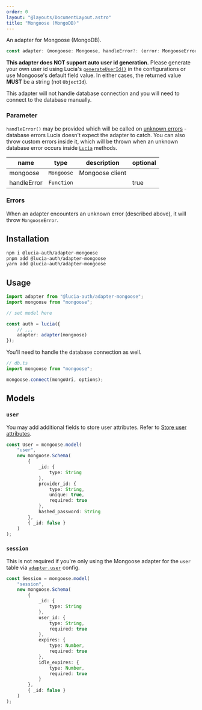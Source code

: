 ```yaml
---
order: 0
layout: "@layouts/DocumentLayout.astro"
title: "Mongoose (MongoDB)"
---
```


An adapter for Mongoose (MongoDB).

```ts
const adapter: (mongoose: Mongoose, handleError?: (error: MongooseError) => void) => Adapter;
```

**This adapter does NOT support auto user id generation.** Please generate your own user id using Lucia's [`generateUserId()`](/reference/configure/lucia-configurations#generatecustomuserid) in the configurations or use Mongoose's default field value. In either cases, the returned value **MUST** be a string (not `ObjectId`).

This adapter will not handle database connection and you will need to connect to the database manually.

### Parameter

`handleError()` may be provided which will be called on [unknown errors](/learn/basics/handle-errors#known-errors) - database errors Lucia doesn't expect the adapter to catch. You can also throw custom errors inside it, which will be thrown when an unknown database error occurs inside [`Lucia`](/reference/api/server-api#lucia) methods.

| name        | type       | description     | optional |
| ----------- | ---------- | --------------- | -------- |
| mongoose    | `Mongoose` | Mongoose client |          |
| handleError | `Function` |                 | true     |

### Errors

When an adapter encounters an unknown error (described above), it will throw `MongooseError`.

## Installation

```bash
npm i @lucia-auth/adapter-mongoose
pnpm add @lucia-auth/adapter-mongoose
yarn add @lucia-auth/adapter-mongoose
```

## Usage

```ts
import adapter from "@lucia-auth/adapter-mongoose";
import mongoose from "mongoose";

// set model here

const auth = lucia({
	// ,,,
	adapter: adapter(mongoose)
});
```

You'll need to handle the database connection as well.

```ts
// db.ts
import mongoose from "mongoose";

mongoose.connect(mongoUri, options);
```


## Models

### `user`

You may add additional fields to store user attributes. Refer to [Store user attributes](/learn/basics/store-user-attributes).

```ts
const User = mongoose.model(
	"user",
	new mongoose.Schema(
		{
			_id: {
				type: String
			},
			provider_id: {
				type: String,
				unique: true,
				required: true
			},
			hashed_password: String
		},
		{ _id: false }
	)
);
```

### `session`

This is not required if you're only using the Mongoose adapter for the `user` table via [`adapter.user`](/reference/configure/lucia-configurations#adapter) config.

```ts
const Session = mongoose.model(
	"session",
	new mongoose.Schema(
		{
			_id: {
				type: String
			},
			user_id: {
				type: String,
				required: true
			},
			expires: {
				type: Number,
				required: true
			},
			idle_expires: {
				type: Number,
				required: true
			}
		},
		{ _id: false }
	)
);
```
